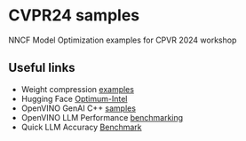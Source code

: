 # CVPR24 samples
NNCF Model Optimization examples for CPVR 2024 workshop

## Useful links
- Weight compression [examples](https://github.com/openvinotoolkit/nncf/tree/develop/examples/llm_compression/openvino)
- Hugging Face [Optimum-Intel](https://github.com/huggingface/optimum-intel)
- OpenVINO GenAI C++ [samples](https://github.com/openvinotoolkit/openvino.genai/tree/master/image_generation)
- OpenVINO LLM Performance [benchmarking](https://github.com/openvinotoolkit/openvino.genai/tree/master/llm_bench/python)
- Quick LLM Accuracy [Benchmark](https://github.com/openvinotoolkit/openvino.genai/tree/master/llm_bench/python/who_what_benchmark)
